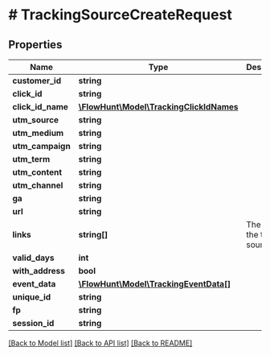 # # TrackingSourceCreateRequest

## Properties

Name | Type | Description | Notes
------------ | ------------- | ------------- | -------------
**customer_id** | **string** |  | [optional]
**click_id** | **string** |  | [optional]
**click_id_name** | [**\FlowHunt\Model\TrackingClickIdNames**](TrackingClickIdNames.md) |  | [optional]
**utm_source** | **string** |  | [optional]
**utm_medium** | **string** |  | [optional]
**utm_campaign** | **string** |  | [optional]
**utm_term** | **string** |  | [optional]
**utm_content** | **string** |  | [optional]
**utm_channel** | **string** |  | [optional]
**ga** | **string** |  | [optional]
**url** | **string** |  | [optional]
**links** | **string[]** | The links of the traffic source | [optional]
**valid_days** | **int** |  | [optional]
**with_address** | **bool** |  | [optional]
**event_data** | [**\FlowHunt\Model\TrackingEventData[]**](TrackingEventData.md) |  | [optional]
**unique_id** | **string** |  | [optional]
**fp** | **string** |  | [optional]
**session_id** | **string** |  | [optional]

[[Back to Model list]](../../README.md#models) [[Back to API list]](../../README.md#endpoints) [[Back to README]](../../README.md)
